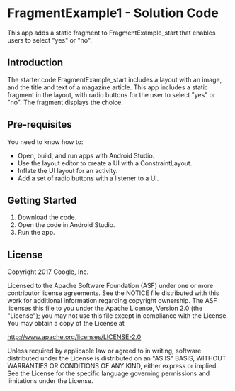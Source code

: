 FragmentExample1 - Solution Code
================================

This app adds a static fragment to FragmentExample_start
that enables users to select "yes" or "no".

Introduction
------------

The starter code FragmentExample_start includes a
layout with an image, and the title and text of a magazine
article. This app includes a static fragment in
the layout, with radio buttons for the user to select
"yes" or "no". The fragment displays the choice.

Pre-requisites
--------------

You need to know how to:
- Open, build, and run apps with Android Studio.
- Use the layout editor to create a UI with a ConstraintLayout.
- Inflate the UI layout for an activity.
- Add a set of radio buttons with a listener to a UI.

Getting Started
---------------

1. Download the code.
2. Open the code in Android Studio.
3. Run the app.

License
-------

Copyright 2017 Google, Inc.

Licensed to the Apache Software Foundation (ASF) under one or more contributor
license agreements.  See the NOTICE file distributed with this work for
additional information regarding copyright ownership.  The ASF licenses this
file to you under the Apache License, Version 2.0 (the "License"); you may not
use this file except in compliance with the License.  You may obtain a copy of
the License at

  http://www.apache.org/licenses/LICENSE-2.0

Unless required by applicable law or agreed to in writing, software
distributed under the License is distributed on an "AS IS" BASIS, WITHOUT
WARRANTIES OR CONDITIONS OF ANY KIND, either express or implied.  See the
License for the specific language governing permissions and limitations under
the License.
